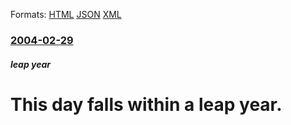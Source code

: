 
Formats: [HTML](/news/2004/02/29/this-day-falls-within-a-leap-year.html)  [JSON](/news/2004/02/29/this-day-falls-within-a-leap-year.json)  [XML](/news/2004/02/29/this-day-falls-within-a-leap-year.xml)  

### [2004-02-29](/news/2004/02/29/index.md)

##### leap year
#  This day falls within a leap year.



